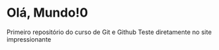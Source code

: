 # Olá, Mundo!0
 Primeiro repositório do curso de Git e Github
 Teste diretamente no site impressionante
